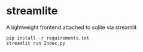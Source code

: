 # streamlite
A lightweight frontend attached to sqlite via streamlit
```
pip install -r requirements.txt
streamlit run Index.py
```
